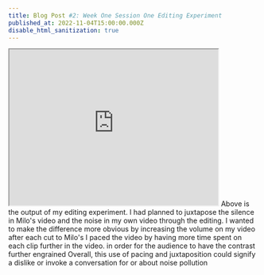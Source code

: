 ```yaml
---
title: Blog Post #2: Week One Session One Editing Experiment
published_at: 2022-11-04T15:00:00.000Z
disable_html_sanitization: true
---
```

<iframe width="420" height="315"
src="https://www.youtube.com/watch?v=nZCIIaQbVTo&ab_channel=HenryWerner">
</iframe>
Above is the output of my editing experiment.
I had planned to juxtapose the silence in Milo's video and the noise in my own video through the editing.
I wanted to make the difference more obvious by increasing the volume on my video after each cut to Milo's
I paced the video by having more time spent on each clip further in the video. in order for the audience to have the contrast further engrained
Overall, this use of pacing and juxtaposition could signify a dislike or invoke a conversation for or about noise pollution